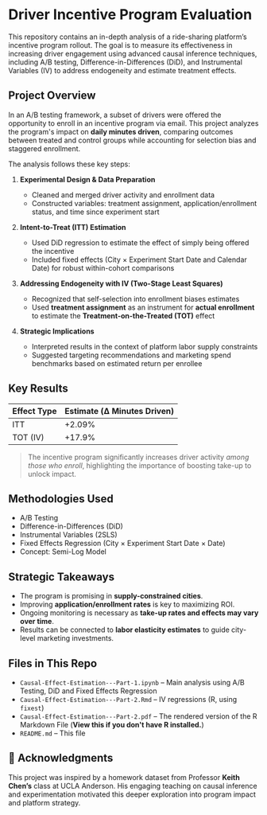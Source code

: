 # Driver Incentive Program Evaluation

This repository contains an in-depth analysis of a ride-sharing platform’s incentive program rollout. The goal is to measure its effectiveness in increasing driver engagement using advanced causal inference techniques, including A/B testing, Difference-in-Differences (DiD), and Instrumental Variables (IV) to address endogeneity and estimate treatment effects.

## Project Overview

In an A/B testing framework, a subset of drivers were offered the opportunity to enroll in an incentive program via email. This project analyzes the program's impact on **daily minutes driven**, comparing outcomes between treated and control groups while accounting for selection bias and staggered enrollment.

The analysis follows these key steps:

1. **Experimental Design & Data Preparation**
   - Cleaned and merged driver activity and enrollment data
   - Constructed variables: treatment assignment, application/enrollment status, and time since experiment start

2. **Intent-to-Treat (ITT) Estimation**
   - Used DiD regression to estimate the effect of simply being offered the incentive
   - Included fixed effects (City × Experiment Start Date and Calendar Date) for robust within-cohort comparisons

3. **Addressing Endogeneity with IV (Two-Stage Least Squares)**
   - Recognized that self-selection into enrollment biases estimates
   - Used **treatment assignment** as an instrument for **actual enrollment** to estimate the **Treatment-on-the-Treated (TOT)** effect

4. **Strategic Implications**
   - Interpreted results in the context of platform labor supply constraints
   - Suggested targeting recommendations and marketing spend benchmarks based on estimated return per enrollee

## Key Results

| Effect Type | Estimate (Δ Minutes Driven) |
|-------------|-----------------------------|
| ITT         | +2.09%                      |
| TOT (IV)    | +17.9%                      |

> The incentive program significantly increases driver activity *among those who enroll*, highlighting the importance of boosting take-up to unlock impact.

## Methodologies Used

- A/B Testing
- Difference-in-Differences (DiD)
- Instrumental Variables (2SLS)
- Fixed Effects Regression (City × Experiment Start Date × Date)
- Concept: Semi-Log Model

## Strategic Takeaways

- The program is promising in **supply-constrained cities**.
- Improving **application/enrollment rates** is key to maximizing ROI.
- Ongoing monitoring is necessary as **take-up rates and effects may vary over time**.
- Results can be connected to **labor elasticity estimates** to guide city-level marketing investments.

## Files in This Repo

- `Causal-Effect-Estimation---Part-1.ipynb` – Main analysis using A/B Testing, DiD and Fixed Effects Regression
- `Causal-Effect-Estimation---Part-2.Rmd` – IV regressions (R, using `fixest`)
- `Causal-Effect-Estimation---Part-2.pdf` – The rendered version of the R Markdown File (**View this if you don't have R installed.**)
- `README.md` – This file

## 🙏 Acknowledgments

This project was inspired by a homework dataset from Professor **Keith Chen’s** class at UCLA Anderson. His engaging teaching on causal inference and experimentation motivated this deeper exploration into program impact and platform strategy.
